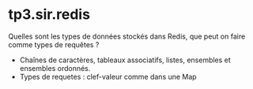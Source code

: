 # tp3.sir.redis

Quelles sont les types de données stockés dans Redis, que peut on faire comme types de requêtes ?
  - Chaînes de caractères, tableaux associatifs, listes, ensembles et ensembles ordonnés.
  - Types de requetes : clef-valeur comme dans une Map
